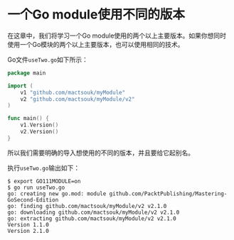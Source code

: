 # 一个Go module使用不同的版本

在这章中，我们将学习一个Go module使用的两个以上主要版本。如果你想同时使用一个Go模块的两个以上主要版本，也可以使用相同的技术。

Go文件`useTwo.go`如下所示：

```go
package main

import (
    v1 "github.com/mactsouk/myModule"
    v2 "github.com/mactsouk/myModule/v2"
)

func main() {
    v1.Version()
    v2.Version()
}
```

所以我们需要明确的导入想使用的不同的版本，并且要给它起别名。

执行`useTwo.go`输出如下：

```shell
$ export GO111MODULE=on
$ go run useTwo.go
go: creating new go.mod: module github.com/PacktPublishing/Mastering-GoSecond-Edition
go: finding github.com/mactsouk/myModule/v2 v2.1.0
go: downloading github.com/mactsouk/myModule/v2 v2.1.0
go: extracting github.com/mactsouk/myModule/v2 v2.1.0
Version 1.1.0
Version 2.1.0
```
